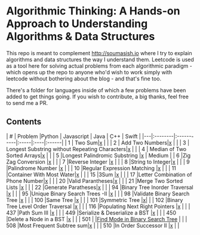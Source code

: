 # Algorithmic Thinking: A Hands-on Approach to Understanding Algorithms & Data Structures 

This repo is meant to complement http://soumasish.io where I try to explain algorithms and data structures the way I understand them. Leetcode is used as a tool here for solving actual problems from each algorithmic paradigm - which opens up the repo to anyone who'd wish to work simply with leetcode without bothering about the blog - and that's fine too.

 There's a folder for languages inside of which a few problems have been added to get things going. If you wish to contribute, a big thanks, feel free to send me a PR.

## Contents

| # | Problem |Python  | Javascript | Java | C++ | Swift |
|---|:--------|:-----------|:-----|:----|:------|
| 1 | Two Sum|[x](https://github.com/soumasish/leetcode/blob/master/leetcode/two_sum.py) |   |
| 2 | Add Two Numbers|[x](https://github.com/soumasish/leetcode/blob/master/leetcode/add_two_numbers.py) |  |
| 3 | Longest Substring without Repeating Characters|[x](https://github.com/soumasish/leetcode/blob/master/leetcode/longest_substring_without_repeating_characters.py) |  |
| 4 | Median of Two Sorted Arrays|[x](https://github.com/soumasish/leetcode/blob/master/leetcode/median_of_two_sorted_arrays.py) |  |
| 5 |Longest Palindromic Substring |[x](https://github.com/soumasish/leetcode/blob/master/leetcode/longest_palindromic_substring.py) | Medium |
| 6 |Zig Zag Conversion |[x](https://github.com/soumasish/leetcode/blob/master/leetcode/zig_zag_conversion.py) | |
| 7 |Reverse Integer |[x](https://github.com/soumasish/leetcode/blob/master/leetcode/reverse_integer.py) | |
| 8 |String to Integer|[x](https://github.com/soumasish/leetcode/blob/master/leetcode/string_to_integer.py) | |
| 9 |Palindrome Number |[x](https://github.com/soumasish/leetcode/blob/master/leetcode/palindrome_number.py) | |
| 10 |Regular Expression Matching |[x](https://github.com/soumasish/leetcode/blob/master/leetcode/regular_expression_matching.py) | |
| 11 |Container With Most Water|[x](https://github.com/soumasish/leetcode/blob/master/leetcode/container_with_most_water.py) | |
| 15 |3Sum |[x](https://github.com/soumasish/leetcode/blob/master/leetcode/3sum.py) | |
| 17 |Letter Combination of Phone Number|[x](https://github.com/soumasish/leetcode/blob/master/leetcode/letter_combinations_of_a_phone_number.py) | |
| 20 |Valid Parantheses|[x](https://github.com/soumasish/leetcode/blob/master/leetcode/valid_parantheses.py) | |
| 21 |Merge Two Sorted Lists |[x](https://github.com/soumasish/leetcode/blob/master/leetcode/merge_two_sorted_lists.py) | |
| 22 |Generate Paratheses|[x](https://github.com/soumasish/leetcode/blob/master/leetcode/generate_parantheses.py) | |
| 94 |Binary Tree Inorder Traversal |[x](https://github.com/soumasish/leetcode/blob/master/leetcode/binary_tree_inorder_traversal.py) | |
| 95 |Unique Binary Search Trees -II |[x](https://github.com/soumasish/leetcode/blob/master/leetcode/unique_binary_search_trees_ii.py) | |
| 98 |Validate Binary Search Tree |[x](https://github.com/soumasish/leetcode/blob/master/leetcode/validate_binary_search_tree.py) | |
| 100 |Same Tree |[x](https://github.com/soumasish/leetcode/blob/master/leetcode/same_tree.py) | |
| 101 |Symmetric Tree |[x](https://github.com/soumasish/leetcode/blob/master/leetcode/symmetric_tree.py)| |
| 102 |Binary Tree Level Order Traversal |[x](https://github.com/soumasish/leetcode/blob/master/leetcode/binary_tree_level_order_traversal.py) | |
| 116 |Populating Next Right Pointers |[x](https://github.com/soumasish/leetcode/blob/master/leetcode/populating_next_right_pointers_in_each_node.py) | |
| 437 |Path Sum III |[x](https://github.com/soumasish/leetcode/blob/master/leetcode/path_sum_iii.py) | |
| 449 |Serialize & Deserialize a BST |[x](https://github.com/soumasish/leetcode/blob/master/leetcode/serailize_and_deserialize_bst.py) | |
| 450 |Delete a Node in a BST |[x](https://github.com/soumasish/leetcode/blob/master/leetcode/delete_node_in_binary_search_tree.py) | |
| 501 | |[Find Mode in Binary Search Tree](https://github.com/soumasish/leetcode/blob/master/leetcode/find_mode_in_binary_search_tree.py) | |
| 508 |Most Frequent Subtree sum|[x](https://github.com/soumasish/leetcode/blob/master/leetcode/most_frequent_subtree_sum.py) | |
| 510 |In Order Successor II |[x](https://github.com/soumasish/leetcode/blob/master/leetcode/inorder_successor_ii) | |


